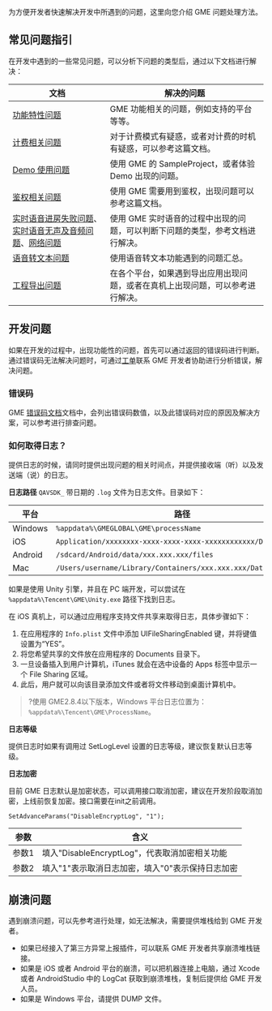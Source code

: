为方便开发者快速解决开发中所遇到的问题，这里向您介绍 GME 问题处理方法。

## 常见问题指引
在开发中遇到的一些常见问题，可以分析下问题的类型后，通过以下文档进行解决：

|文档|解决的问题|
|---|----|
|[功能特性问题](https://cloud.tencent.com/document/product/607/51458)|GME 功能相关的问题，例如支持的平台等等。|
|[计费相关问题](https://cloud.tencent.com/document/product/607/51459)|对于计费模式有疑惑，或者对计费的时机有疑惑，可以参考这篇文档。|
|[Demo 使用问题](https://cloud.tencent.com/document/product/607/51456)|使用 GME 的 SampleProject，或者体验 Demo 出现的问题。|
|[鉴权相关问题](https://cloud.tencent.com/document/product/607/51460)|使用 GME 需要用到鉴权，出现问题可以参考这篇文档。|
|[实时语音进房失败问题](https://cloud.tencent.com/document/product/607/51462)、[实时语音无声及音频问题](https://cloud.tencent.com/document/product/607/51463)、[网络问题](https://cloud.tencent.com/document/product/607/51464)|使用 GME 实时语音的过程中出现的问题，可以判断下问题的类型，参考文档进行解决。|
|[语音转文本问题](https://cloud.tencent.com/document/product/607/51466)|使用语音转文本功能遇到的问题汇总。|
|[工程导出问题](https://cloud.tencent.com/document/product/607/51457)|在各个平台，如果遇到导出应用出现问题，或者在真机上出现问题，可以参考进行解决。|


## 开发问题

如果在开发的过程中，出现功能性的问题，首先可以通过返回的错误码进行判断。通过错误码无法解决问题时，可通过[工单](https://cloud.tencent.com/act/event/Online_service)联系 GME 开发者协助进行分析错误，解决问题。


### 错误码

GME [错误码文档](https://cloud.tencent.com/document/product/607/15173)文档中，会列出错误码数值，以及此错误码对应的原因及解决方案，可以参考进行排查问题。


### 如何取得日志？

提供日志的时候，请同时提供出现问题的相关时间点，并提供接收端（听）以及发送端（说）的日志。

**日志路径**
`QAVSDK_` 带日期的 `.log` 文件为日志文件。目录如下：

| 平台    | 路径                                                         |
| ------- | ------------------------------------------------------------ |
| Windows | `%appdata%\GMEGLOBAL\GME\processName`                            |
| iOS     | `Application/xxxxxxxx-xxxx-xxxx-xxxx-xxxxxxxxxxxx/Documents`   |
| Android | `/sdcard/Android/data/xxx.xxx.xxx/files`                       |
| Mac     | `/Users/username/Library/Containers/xxx.xxx.xxx/Data/Documents` |

如果是使用 Unity 引擎，并且在 PC 端开发，可以尝试在 `%appdata%\Tencent\GME\Unity.exe` 路径下找到日志。

在 iOS 真机上，可以通过应用程序支持文件共享来取得日志，具体步骤如下：
1. 在应用程序的 `Info.plist` 文件中添加 UIFileSharingEnabled 键，并将键值设置为“YES”。
2. 将您希望共享的文件放在应用程序的 Documents 目录下。
3. 一旦设备插入到用户计算机，iTunes 就会在选中设备的 Apps 标签中显示一个 File Sharing 区域。
4. 此后，用户就可以向该目录添加文件或者将文件移动到桌面计算机中。

>?使用 GME2.8.4以下版本，Windows 平台日志位置为：`%appdata%\Tencent\GME\ProcessName`。

**日志等级**

提供日志时如果有调用过 SetLogLevel 设置的日志等级，建议恢复默认日志等级。


**日志加密**

目前 GME 日志默认是加密状态，可以调用接口取消加密，建议在开发阶段取消加密，上线前恢复加密。接口需要在init之前调用。

```
SetAdvanceParams("DisableEncryptLog", "1");
```

|参数|含义|
|--|--|
|参数1|填入"DisableEncryptLog"，代表取消加密相关功能|
|参数2|填入"1"表示取消日志加密，填入"0"表示保持日志加密|


## 崩溃问题


遇到崩溃问题，可以先参考[]()进行处理，如无法解决，需要提供堆栈给到 GME 开发者。
- 如果已经接入了第三方异常上报插件，可以联系 GME 开发者共享崩溃堆栈链接。
- 如果是 iOS 或者 Android 平台的崩溃，可以把机器连接上电脑，通过 Xcode 或者 AndroidStudio 中的 LogCat 获取到崩溃堆栈，复制后提供给 GME 开发人员。
- 如果是 Windows 平台，请提供 DUMP 文件。